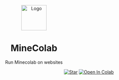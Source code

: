 <p align="center"><a href="https://github.com/N-aksif-N"><img src="https://github.com/N-aksif-N/MineColab_Improved/app/minecraft_title.png" alt="Logo" height="80"/></a></p>
<h1 align="center">MineColab</h1>
<p align="center">Run Minecolab on websites</p>
<p align="right">
  <a target="_blank" href="https://github.com/N-aksif-N/Minecolab"><img src="https://img.shields.io/github/stars/N-aksif-N/Minecolab.svg?style=social&label=Star" alt="Star"></a>
 <a href="https://colab.research.google.com/github/N-aksif-N/Minecolab/blob/free-config/MineColabImproved.ipynb" target="_parent"><img src="https://colab.research.google.com/assets/colab-badge.svg" alt="Open In Colab"></a>
</p>

